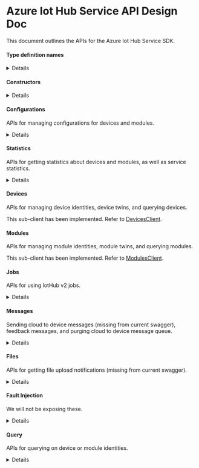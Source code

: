 ﻿# Azure Iot Hub Service API Design Doc

This document outlines the APIs for the Azure Iot Hub Service SDK.

#### Type definition names

<details>

```text
Configuration - TwinConfiguration
Module - ModuleIdentity
Device - DeviceIdentity
Twin - TwinData
Interface - PnpInterface
Property - PnpProperty
Reported - PnpReported
Desired - PnpDesired
```

</details>

#### Constructors

<details>

We can get the shared access policy and the shared access key from the Azure portal. Alternatively, we can also get the connection string directly from the Azure portal.

```csharp
string connectionString = "HostName=<hub_hostname>.azure-devices.net;SharedAccessKeyName=<shared_access_policy>;SharedAccessKey=<shared_access_key>";
```

The client can now be initialized using:

Option 1:

```csharp
var endpoint = new Uri("http:<hub_hostname>.azure-devices.net");
// TimeSpan.FromMinutes(5) is the sas token time to live (optional).
var credential = new IotHubSasCredential("shared_access_policy", "shared_access_key", TimeSpan.FromMinutes(5));
var client = new IotHubServiceClient(endpoint, credential);
```

Option 2:

```csharp
var client = new IotHubServiceClient(connectionString);
```

```csharp
/// <summary>
/// Initializes a new instance of the <see cref="IotHubServiceClient"/> class.
/// </summary>
/// <param name="connectionString">
/// The IoT Hub connection string, with either "iothubowner", "service", "registryRead" or "registryReadWrite" policy, as applicable.
/// For more information, see <see href="https://docs.microsoft.com/en-us/azure/iot-hub/iot-hub-devguide-security#access-control-and-permissions"/>.
/// </param>
public IotHubServiceClient(string connectionString) {}

/// <summary>
/// Initializes a new instance of the <see cref="IotHubServiceClient"/> class.
/// </summary>
/// <param name="connectionString">
/// The IoT Hub connection string, with either "iothubowner", "service", "registryRead" or "registryReadWrite" policy, as applicable.
/// For more information, see <see href="https://docs.microsoft.com/en-us/azure/iot-hub/iot-hub-devguide-security#access-control-and-permissions"/>.
/// </param>
/// <param name="options">
/// Options that allow configuration of requests sent to the IoT Hub service.
/// </param>
public IotHubServiceClient(string connectionString, IotHubServiceClientOptions options) {}

/// <summary>
/// Initializes a new instance of the <see cref="IotHubServiceClient"/> class.
/// </summary>
/// <param name="endpoint">
/// The IoT Hub service instance endpoint to connect to.
/// </param>
/// <param name="credential">
/// The IoT Hub credentials, to be used for authenticating against an IoT Hub instance via SAS tokens.
/// </param>
/// <param name="options">
/// Options that allow configuration of requests sent to the IoT Hub service.
/// </param>
public IotHubServiceClient(Uri endpoint, IotHubSasCredential credential, IotHubServiceClientOptions options = default) {}

// TODO: Will be added once service implements OAuth support

/// <summary>
/// Initializes a new instance of the <see cref="IotHubServiceClient"/> class.
/// </summary>
/// <param name="endpoint">
/// The IoT Hub service instance endpoint to connect to.
/// </param>
/// <param name="credential">
/// The <see cref="TokenCredential"/> implementation which will be used to request for the authentication token.
///</param>
/// <param name="options">
/// Options that allow configuration of requests sent to the IoT Hub service.
/// </param>
public IotHubServiceClient(Uri endpoint, TokenCredential credential, IotHubServiceClientOptions options = default) {}
```

</details>

#### Configurations
APIs for managing configurations for devices and modules.

<details>

```csharp
/// <summary>
/// Gets a configuration on the IoT Hub for automatic device/module management
/// </summary>
/// <param name="configurationId">The unique identifier of the configuration.</param>
/// <param name="cancellationToken">The cancellation token.</param>
/// <returns>The retrieved automatic device/module management twin configuration</returns>
public virtual async Task<Response<TwinConfiguration>> GetConfigurationAsync(string configurationId, CancellationToken cancellationToken = default)

/// <summary>
/// Create or update a configuration on the IoT Hub for automatic device/module management
/// </summary>
/// <param name="configuration">Twin configuration to update</param>
/// <param name="precondition">The condition on which to perform this operation</param>
/// In case of create, the condition must be equal to <see cref="IfMatchPrecondition.IfMatch"/>.
/// In case of update, if no ETag is present on the twin configuration, then the condition must be equal to <see cref="IfMatchPrecondition.UnconditionalIfMatch"/>.
/// <param name="cancellationToken">The cancellation token.</param>
/// <returns>The created automatic device/module management twin configuration</returns>
public virtual async Task<Response<TwinConfiguration>> CreateOrUpdateConfigurationAsync(TwinConfiguration configuration, IfMatchPrecondition precondition = IfMatchPrecondition.IfMatch, CancellationToken cancellationToken = default)

/// <summary>
/// Deletes a configuration on the IoT Hub for automatic device/module management
/// </summary>
/// <param name="configuration">Twin configuration to delete</param>
/// <param name="precondition">The condition on which to perform this operation. If no ETag is present on the twin configuration, then the condition must be equal to <see cref="IfMatchPrecondition.UnconditionalIfMatch"/>."/>.</param>
/// <param name="cancellationToken">The cancellation token.</param>
/// <returns>The http response <see cref="Response{T}"/>.</returns>
public virtual async Task<Response> DeleteConfigurationAsync(TwinConfiguration configuration, IfMatchPrecondition precondition = IfMatchPrecondition.IfMatch, CancellationToken cancellationToken = default)

/// <summary>
/// Gets configurations on the IoT Hub for automatic device/module management. Pagination is not supported.
/// </summary>
/// <param name="count">The number of configurations to retrieve. TODO: Can value be overriden if too large?.</param>
/// <param name="cancellationToken">The cancellation token.</param>
/// <returns>The retrieved list of automatic device/module management twin configurations</returns>
public virtual async Task<Response<IReadOnlyList<TwinConfiguration>>> GetConfigurationsAsync(int? count = null, CancellationToken cancellationToken = default)

/// <summary>
/// Validates target condition and custom metric queries for a configuration on the IoT Hub.
/// </summary>
/// <param name="configuration">The configuration for target condition and custom metric queries.</param>
/// <param name="cancellationToken">The cancellation token.</param>
/// <returns>The result of validated test queries of automatic device/module management twin configuration</returns>
public virtual async Task<Response<ConfigurationQueriesTestResponse>> TestQueriesAsync(ConfigurationQueriesTestInput configuration, CancellationToken cancellationToken = default)

/// <summary>
/// Applies the provided configuration content to the specified edge device.
/// </summary>
/// <param name="deviceId">The unique identifier of the edge device.  TODO <service team>: Is it just device or edge device?".</param>
/// <param name="content">Configuration Content. TODO <service team>: Get more context</param>
/// <param name="cancellationToken">The cancellation token.</param>
/// <returns>The http response <see cref="Response{T}"/>.</returns>
public virtual async Task<Response> ApplyOnEdgeDeviceAsync(string deviceId, ConfigurationContent content, CancellationToken cancellationToken = default)
```

</details>

#### Statistics
APIs for getting statistics about devices and modules, as well as service statistics.

<details>

```csharp

```

</details>

#### Devices
APIs for managing device identities, device twins, and querying devices.

This sub-client has been implemented. Refer to [DevicesClient](https://github.com/Azure/azure-sdk-for-net/blob/master/sdk/iot/Azure.IoT.Hub.Service/src/DevicesClient.cs).

#### Modules
APIs for managing module identities, module twins, and querying modules.

This sub-client has been implemented. Refer to [ModulesClient](https://github.com/Azure/azure-sdk-for-net/blob/master/sdk/iot/Azure.IoT.Hub.Service/src/ModulesClient.cs).

#### Jobs
APIs for using IotHub v2 jobs.

<details>

```csharp

```

</details>

#### Messages
Sending cloud to device messages (missing from current swagger), feedback messages, and purging cloud to device message queue.

<details>

```csharp
```
</details>

#### Files
APIs for getting file upload notifications (missing from current swagger).

<details>

```csharp
```

</details>

#### Fault Injection
We will not be exposing these.

<details>

```csharp
```

</details>

#### Query
APIs for querying on device or module identities.

<details>

```csharp
```

</details>
